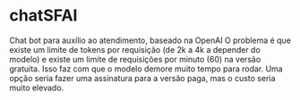 # chatSFAI
Chat bot para auxílio ao atendimento, baseado na OpenAI
O problema é que existe um limite de tokens por requisição (de 2k a 4k a depender do modelo) e existe um limite de requisições por minuto (60) na versão gratuita. Isso faz com que o modelo demore muito tempo para rodar. Uma opção seria fazer uma assinatura para a versão paga, mas o custo seria muito elevado.

